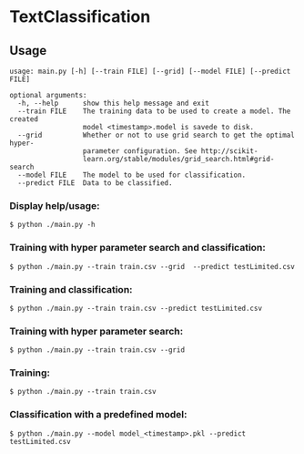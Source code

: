 # TextClassification

## Usage
    usage: main.py [-h] [--train FILE] [--grid] [--model FILE] [--predict FILE]

    optional arguments:
      -h, --help      show this help message and exit
      --train FILE    The training data to be used to create a model. The created
                      model <timestamp>.model is savede to disk.
      --grid          Whether or not to use grid search to get the optimal hyper-
                      parameter configuration. See http://scikit-
                      learn.org/stable/modules/grid_search.html#grid-search
      --model FILE    The model to be used for classification.
      --predict FILE  Data to be classified.

### Display help/usage:
    $ python ./main.py -h

### Training with hyper parameter search and classification:
    $ python ./main.py --train train.csv --grid  --predict testLimited.csv
    
### Training and classification:
    $ python ./main.py --train train.csv --predict testLimited.csv
    
### Training with hyper parameter search:
    $ python ./main.py --train train.csv --grid
    
### Training:
    $ python ./main.py --train train.csv

### Classification with a predefined model:
    $ python ./main.py --model model_<timestamp>.pkl --predict testLimited.csv